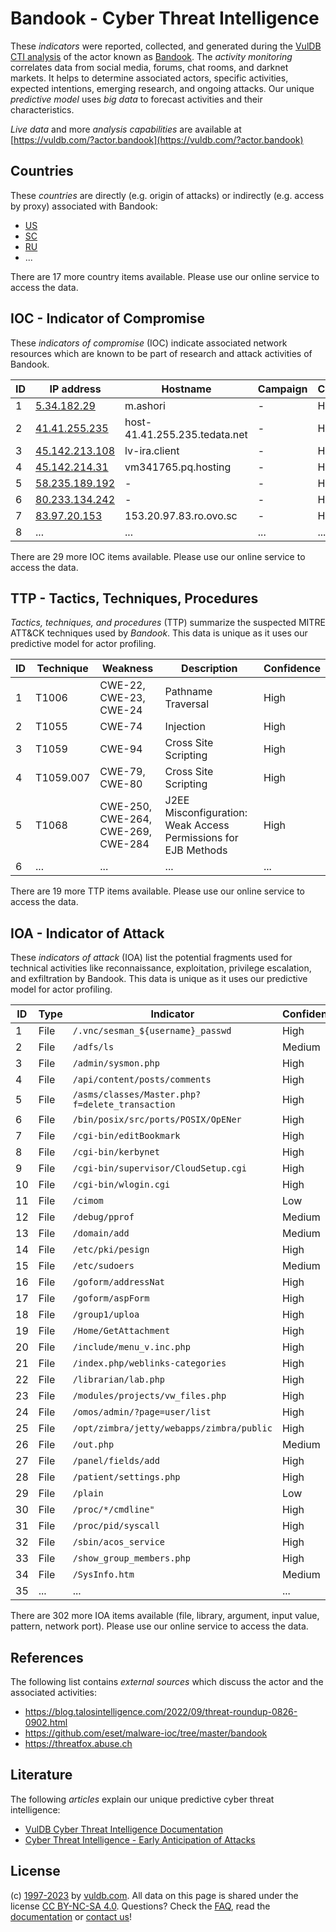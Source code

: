 # Bandook - Cyber Threat Intelligence

These _indicators_ were reported, collected, and generated during the [VulDB CTI analysis](https://vuldb.com/?kb.cti) of the actor known as [Bandook](https://vuldb.com/?actor.bandook). The _activity monitoring_ correlates data from social media, forums, chat rooms, and darknet markets. It helps to determine associated actors, specific activities, expected intentions, emerging research, and ongoing attacks. Our unique _predictive model_ uses _big data_ to forecast activities and their characteristics.

_Live data_ and more _analysis capabilities_ are available at [https://vuldb.com/?actor.bandook](https://vuldb.com/?actor.bandook)

## Countries

These _countries_ are directly (e.g. origin of attacks) or indirectly (e.g. access by proxy) associated with Bandook:

* [US](https://vuldb.com/?country.us)
* [SC](https://vuldb.com/?country.sc)
* [RU](https://vuldb.com/?country.ru)
* ...

There are 17 more country items available. Please use our online service to access the data.

## IOC - Indicator of Compromise

These _indicators of compromise_ (IOC) indicate associated network resources which are known to be part of research and attack activities of Bandook.

ID | IP address | Hostname | Campaign | Confidence
-- | ---------- | -------- | -------- | ----------
1 | [5.34.182.29](https://vuldb.com/?ip.5.34.182.29) | m.ashori | - | High
2 | [41.41.255.235](https://vuldb.com/?ip.41.41.255.235) | host-41.41.255.235.tedata.net | - | High
3 | [45.142.213.108](https://vuldb.com/?ip.45.142.213.108) | lv-ira.client | - | High
4 | [45.142.214.31](https://vuldb.com/?ip.45.142.214.31) | vm341765.pq.hosting | - | High
5 | [58.235.189.192](https://vuldb.com/?ip.58.235.189.192) | - | - | High
6 | [80.233.134.242](https://vuldb.com/?ip.80.233.134.242) | - | - | High
7 | [83.97.20.153](https://vuldb.com/?ip.83.97.20.153) | 153.20.97.83.ro.ovo.sc | - | High
8 | ... | ... | ... | ...

There are 29 more IOC items available. Please use our online service to access the data.

## TTP - Tactics, Techniques, Procedures

_Tactics, techniques, and procedures_ (TTP) summarize the suspected MITRE ATT&CK techniques used by _Bandook_. This data is unique as it uses our predictive model for actor profiling.

ID | Technique | Weakness | Description | Confidence
-- | --------- | -------- | ----------- | ----------
1 | T1006 | CWE-22, CWE-23, CWE-24 | Pathname Traversal | High
2 | T1055 | CWE-74 | Injection | High
3 | T1059 | CWE-94 | Cross Site Scripting | High
4 | T1059.007 | CWE-79, CWE-80 | Cross Site Scripting | High
5 | T1068 | CWE-250, CWE-264, CWE-269, CWE-284 | J2EE Misconfiguration: Weak Access Permissions for EJB Methods | High
6 | ... | ... | ... | ...

There are 19 more TTP items available. Please use our online service to access the data.

## IOA - Indicator of Attack

These _indicators of attack_ (IOA) list the potential fragments used for technical activities like reconnaissance, exploitation, privilege escalation, and exfiltration by Bandook. This data is unique as it uses our predictive model for actor profiling.

ID | Type | Indicator | Confidence
-- | ---- | --------- | ----------
1 | File | `/.vnc/sesman_${username}_passwd` | High
2 | File | `/adfs/ls` | Medium
3 | File | `/admin/sysmon.php` | High
4 | File | `/api/content/posts/comments` | High
5 | File | `/asms/classes/Master.php?f=delete_transaction` | High
6 | File | `/bin/posix/src/ports/POSIX/OpENer` | High
7 | File | `/cgi-bin/editBookmark` | High
8 | File | `/cgi-bin/kerbynet` | High
9 | File | `/cgi-bin/supervisor/CloudSetup.cgi` | High
10 | File | `/cgi-bin/wlogin.cgi` | High
11 | File | `/cimom` | Low
12 | File | `/debug/pprof` | Medium
13 | File | `/domain/add` | Medium
14 | File | `/etc/pki/pesign` | High
15 | File | `/etc/sudoers` | Medium
16 | File | `/goform/addressNat` | High
17 | File | `/goform/aspForm` | High
18 | File | `/group1/uploa` | High
19 | File | `/Home/GetAttachment` | High
20 | File | `/include/menu_v.inc.php` | High
21 | File | `/index.php/weblinks-categories` | High
22 | File | `/librarian/lab.php` | High
23 | File | `/modules/projects/vw_files.php` | High
24 | File | `/omos/admin/?page=user/list` | High
25 | File | `/opt/zimbra/jetty/webapps/zimbra/public` | High
26 | File | `/out.php` | Medium
27 | File | `/panel/fields/add` | High
28 | File | `/patient/settings.php` | High
29 | File | `/plain` | Low
30 | File | `/proc/*/cmdline"` | High
31 | File | `/proc/pid/syscall` | High
32 | File | `/sbin/acos_service` | High
33 | File | `/show_group_members.php` | High
34 | File | `/SysInfo.htm` | Medium
35 | ... | ... | ...

There are 302 more IOA items available (file, library, argument, input value, pattern, network port). Please use our online service to access the data.

## References

The following list contains _external sources_ which discuss the actor and the associated activities:

* https://blog.talosintelligence.com/2022/09/threat-roundup-0826-0902.html
* https://github.com/eset/malware-ioc/tree/master/bandook
* https://threatfox.abuse.ch

## Literature

The following _articles_ explain our unique predictive cyber threat intelligence:

* [VulDB Cyber Threat Intelligence Documentation](https://vuldb.com/?kb.cti)
* [Cyber Threat Intelligence - Early Anticipation of Attacks](https://www.scip.ch/en/?labs.20201022)

## License

(c) [1997-2023](https://vuldb.com/?kb.changelog) by [vuldb.com](https://vuldb.com/?kb.about). All data on this page is shared under the license [CC BY-NC-SA 4.0](https://creativecommons.org/licenses/by-nc-sa/4.0/). Questions? Check the [FAQ](https://vuldb.com/?kb.faq), read the [documentation](https://vuldb.com/?kb) or [contact us](https://vuldb.com/?contact)!
